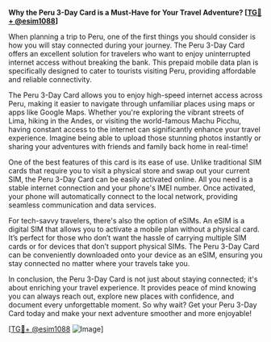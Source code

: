 **Why the Peru 3-Day Card is a Must-Have for Your Travel Adventure? [[TG💪+ @esim1088](https://t.me/s/esim1088)]**

When planning a trip to Peru, one of the first things you should consider is how you will stay connected during your journey. The Peru 3-Day Card offers an excellent solution for travelers who want to enjoy uninterrupted internet access without breaking the bank. This prepaid mobile data plan is specifically designed to cater to tourists visiting Peru, providing affordable and reliable connectivity.

The Peru 3-Day Card allows you to enjoy high-speed internet access across Peru, making it easier to navigate through unfamiliar places using maps or apps like Google Maps. Whether you're exploring the vibrant streets of Lima, hiking in the Andes, or visiting the world-famous Machu Picchu, having constant access to the internet can significantly enhance your travel experience. Imagine being able to upload those stunning photos instantly or sharing your adventures with friends and family back home in real-time!

One of the best features of this card is its ease of use. Unlike traditional SIM cards that require you to visit a physical store and swap out your current SIM, the Peru 3-Day Card can be easily activated online. All you need is a stable internet connection and your phone's IMEI number. Once activated, your phone will automatically connect to the local network, providing seamless communication and data services.

For tech-savvy travelers, there's also the option of eSIMs. An eSIM is a digital SIM that allows you to activate a mobile plan without a physical card. It’s perfect for those who don’t want the hassle of carrying multiple SIM cards or for devices that don’t support physical SIMs. The Peru 3-Day Card can be conveniently downloaded onto your device as an eSIM, ensuring you stay connected no matter where your travels take you.

In conclusion, the Peru 3-Day Card is not just about staying connected; it's about enriching your travel experience. It provides peace of mind knowing you can always reach out, explore new places with confidence, and document every unforgettable moment. So why wait? Get your Peru 3-Day Card today and make your next adventure smoother and more enjoyable! 

[[TG💪+ @esim1088](https://t.me/s/esim1088) ![Image](https://i.postimg.cc/Y0z9fWf4/image.png)]
